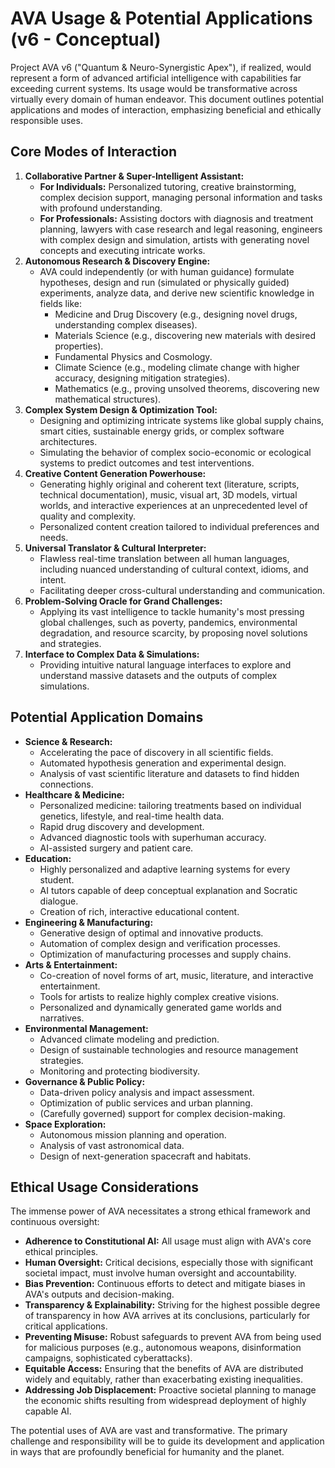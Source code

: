 # AVA Usage & Potential Applications (v6 - Conceptual)

Project AVA v6 ("Quantum & Neuro-Synergistic Apex"), if realized, would represent a form of advanced artificial intelligence with capabilities far exceeding current systems. Its usage would be transformative across virtually every domain of human endeavor. This document outlines potential applications and modes of interaction, emphasizing beneficial and ethically responsible uses.

## Core Modes of Interaction

1.  **Collaborative Partner & Super-Intelligent Assistant:**
    * **For Individuals:** Personalized tutoring, creative brainstorming, complex decision support, managing personal information and tasks with profound understanding.
    * **For Professionals:** Assisting doctors with diagnosis and treatment planning, lawyers with case research and legal reasoning, engineers with complex design and simulation, artists with generating novel concepts and executing intricate works.
2.  **Autonomous Research & Discovery Engine:**
    * AVA could independently (or with human guidance) formulate hypotheses, design and run (simulated or physically guided) experiments, analyze data, and derive new scientific knowledge in fields like:
        * Medicine and Drug Discovery (e.g., designing novel drugs, understanding complex diseases).
        * Materials Science (e.g., discovering new materials with desired properties).
        * Fundamental Physics and Cosmology.
        * Climate Science (e.g., modeling climate change with higher accuracy, designing mitigation strategies).
        * Mathematics (e.g., proving unsolved theorems, discovering new mathematical structures).
3.  **Complex System Design & Optimization Tool:**
    * Designing and optimizing intricate systems like global supply chains, smart cities, sustainable energy grids, or complex software architectures.
    * Simulating the behavior of complex socio-economic or ecological systems to predict outcomes and test interventions.
4.  **Creative Content Generation Powerhouse:**
    * Generating highly original and coherent text (literature, scripts, technical documentation), music, visual art, 3D models, virtual worlds, and interactive experiences at an unprecedented level of quality and complexity.
    * Personalized content creation tailored to individual preferences and needs.
5.  **Universal Translator & Cultural Interpreter:**
    * Flawless real-time translation between all human languages, including nuanced understanding of cultural context, idioms, and intent.
    * Facilitating deeper cross-cultural understanding and communication.
6.  **Problem-Solving Oracle for Grand Challenges:**
    * Applying its vast intelligence to tackle humanity's most pressing global challenges, such as poverty, pandemics, environmental degradation, and resource scarcity, by proposing novel solutions and strategies.
7.  **Interface to Complex Data & Simulations:**
    * Providing intuitive natural language interfaces to explore and understand massive datasets and the outputs of complex simulations.

## Potential Application Domains

* **Science & Research:**
    * Accelerating the pace of discovery in all scientific fields.
    * Automated hypothesis generation and experimental design.
    * Analysis of vast scientific literature and datasets to find hidden connections.
* **Healthcare & Medicine:**
    * Personalized medicine: tailoring treatments based on individual genetics, lifestyle, and real-time health data.
    * Rapid drug discovery and development.
    * Advanced diagnostic tools with superhuman accuracy.
    * AI-assisted surgery and patient care.
* **Education:**
    * Highly personalized and adaptive learning systems for every student.
    * AI tutors capable of deep conceptual explanation and Socratic dialogue.
    * Creation of rich, interactive educational content.
* **Engineering & Manufacturing:**
    * Generative design of optimal and innovative products.
    * Automation of complex design and verification processes.
    * Optimization of manufacturing processes and supply chains.
* **Arts & Entertainment:**
    * Co-creation of novel forms of art, music, literature, and interactive entertainment.
    * Tools for artists to realize highly complex creative visions.
    * Personalized and dynamically generated game worlds and narratives.
* **Environmental Management:**
    * Advanced climate modeling and prediction.
    * Design of sustainable technologies and resource management strategies.
    * Monitoring and protecting biodiversity.
* **Governance & Public Policy:**
    * Data-driven policy analysis and impact assessment.
    * Optimization of public services and urban planning.
    * (Carefully governed) support for complex decision-making.
* **Space Exploration:**
    * Autonomous mission planning and operation.
    * Analysis of vast astronomical data.
    * Design of next-generation spacecraft and habitats.

## Ethical Usage Considerations

The immense power of AVA necessitates a strong ethical framework and continuous oversight:

* **Adherence to Constitutional AI:** All usage must align with AVA's core ethical principles.
* **Human Oversight:** Critical decisions, especially those with significant societal impact, must involve human oversight and accountability.
* **Bias Prevention:** Continuous efforts to detect and mitigate biases in AVA's outputs and decision-making.
* **Transparency & Explainability:** Striving for the highest possible degree of transparency in how AVA arrives at its conclusions, particularly for critical applications.
* **Preventing Misuse:** Robust safeguards to prevent AVA from being used for malicious purposes (e.g., autonomous weapons, disinformation campaigns, sophisticated cyberattacks).
* **Equitable Access:** Ensuring that the benefits of AVA are distributed widely and equitably, rather than exacerbating existing inequalities.
* **Addressing Job Displacement:** Proactive societal planning to manage the economic shifts resulting from widespread deployment of highly capable AI.

The potential uses of AVA are vast and transformative. The primary challenge and responsibility will be to guide its development and application in ways that are profoundly beneficial for humanity and the planet.

